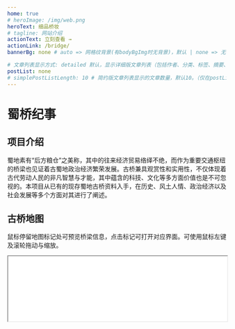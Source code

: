```yaml
---
home: true
# heroImage: /img/web.png
heroText: 细品桥妆
# tagline: 网站介绍
actionText: 立刻查看 →
actionLink: /bridge/
bannerBg: none # auto => 网格纹背景(有bodyBgImg时无背景)，默认 | none => 无 | '大图地址' | background: 自定义背景样式       提示：如发现文本颜色不适应你的背景时可以到palette.styl修改$bannerTextColor变量

# 文章列表显示方式: detailed 默认，显示详细版文章列表（包括作者、分类、标签、摘要、分页等）| simple => 显示简约版文章列表（仅标题和日期）| none 不显示文章列表
postList: none
# simplePostListLength: 10 # 简约版文章列表显示的文章数量，默认10。（仅在postList设置为simple时生效）
---
```


<!-- markdownlint-disable MD033 -->

# 蜀桥纪事

## 项目介绍

蜀地素有“后方粮仓”之美称，其中的往来经济贸易络绎不绝，而作为重要交通枢纽的桥梁也见证着古蜀地政治经济繁荣发展。古桥兼具观赏性和实用性，不仅体现着古代劳动人民的非凡智慧与才能，其中蕴含的科技、文化等多方面价值也是不可忽视的。本项目从已有的现存蜀地古桥资料入手，在历史、风土人情、政治经济以及社会发展等多个方面对其进行了阐述。

## 古桥地图

鼠标停留地图标记处可预览桥梁信息，点击标记可打开对应界面。可使用鼠标左键及滚轮拖动与缩放。

<iframe src="/map.html" width="100%"></iframe>
